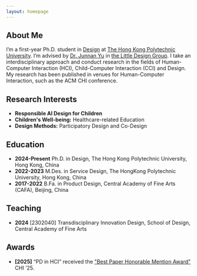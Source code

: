 ```yaml
---
layout: homepage
---
```


## About Me

I’m a first-year Ph.D. student in [Design](https://www.polyu.edu.hk/sd/) at [The Hong Kong Polytechnic University](https://www.polyu.edu.hk). I’m advised by [Dr. Junnan Yu](https://junnanyu.com/) in [the Little Design Group](https://www.littledesign.org/about-us). I take an interdisciplinary approach and conduct research in the fields of Human-Computer Interaction (HCI), Child-Computer Interaction (CCI) and Design. My research has been published in venues for Human-Computer Interaction, such as the ACM CHI conference.

## Research Interests

- **Responsible AI Design for Children**
- **Children's Well-being:** Healthcare-related Education
- **Design Methods:** Participatory Design and Co-Design

## Education
- **2024-Present**  Ph.D. in Design, The Hong Kong Polytechnic University, Hong Kong, China
- **2022-2023** M.Des. in Service Design, The HongKong Polytechnic University, Hong Kong, China
- **2017-2022** B.Fa. in Product Design, Central Academy of Fine Arts (CAFA), Beijing, China

## Teaching
- **2024** [2302040] Transdisciplinary Innovation Design, School of Design, Central Academy of Fine Arts

## Awards
- **[2025]** “PD in HCI” received the ["Best Paper Honorable Mention Award"](https://programs.sigchi.org/chi/2025/program/content/189475) CHI ’25. 


<!--
## Publications (Selected)

### 2024

- **Paper Title**
  <br>
  Author 1, **Your Name**, Author 3
  <br>
  Conference or Journal Name, 2024
  <br>
  [[PDF](https://arxiv.org/pdf/xxxx.xxxxx.pdf)] [[Code](https://github.com/xxxx/xxxx)]

### 2023

- **Another Paper Title**
  <br>
  **Your Name**, Author 2
  <br>
  Conference or Journal Name, 2023
  <br>
  [[PDF](https://arxiv.org/pdf/xxxx.xxxxx.pdf)]

## Services

- Conference Reviewer: CVPR 2024, ICCV 2023
- Journal Reviewer: IEEE TPAMI, IJCV
-->
